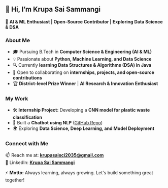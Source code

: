 ## 👋 Hi, I’m Krupa Sai Sammangi  

🚀 **AI & ML Enthusiast | Open-Source Contributor | Exploring Data Science & DSA**  

### About Me  
- 🎓 Pursuing B.Tech in **Computer Science & Engineering (AI & ML)**  
- 💡 Passionate about **Python, Machine Learning, and Data Science**  
- 🔍 Currently **learning Data Structures & Algorithms (DSA) in Java**  
- 🤝 Open to collaborating on **internships, projects, and open-source contributions**  
- 🏆 **District-level Prize Winner** | **AI Research & Innovation Enthusiast**  

### My Work  
- 🛠️ **Internship Project:** Developing a **CNN model for plastic waste classification**  
- 🤖 Built a **Chatbot using NLP** ([GitHub Repo](https://github.com/Krupa-Sai-S/Implementation-of-Chatbot-using-NLP))  
- 🌍 Exploring **Data Science, Deep Learning, and Model Deployment**  

### Connect with Me  
📫 Reach me at: **krupasaisci2035@gmail.com**  
💼 LinkedIn: **[Krupa Sai Sammangi](https://www.linkedin.com/in/krupa-sai-s-85484327a//)**  

⚡ **Motto:** Always learning, always growing. Let's build something great together!  
